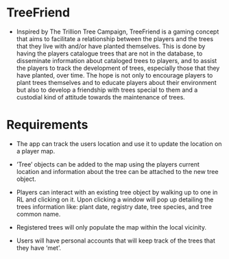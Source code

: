 # TreeFriend

- Inspired by The Trillion Tree Campaign, TreeFriend is a gaming concept that aims to facilitate a relationship between the players and the trees that they live with and/or have planted themselves. This is done by having the players catalogue trees that are not in the database, to disseminate information about cataloged trees to players, and to assist the players to track the development of trees, especially those that they have planted, over time. The hope is not only to encourage players to plant trees themselves and to educate players about their environment but also to develop a friendship with trees special to them and a custodial kind of attitude towards the maintenance of trees.


# Requirements
- The app can track the users location and use it to update the location on a player map.

- ’Tree’ objects can be added to the map using the players current location and information about the tree can be attached to the new tree object.

- Players can interact with an existing tree object by walking up to one in RL and clicking on it. Upon clicking a window will pop up detailing the trees information like: plant date, registry date, tree species, and tree common name.

- Registered trees will only populate the map within the local vicinity.

- Users will have personal accounts that will keep track of the trees that they have ‘met’.


